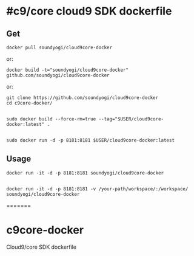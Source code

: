 #c9/core cloud9 SDK dockerfile
=============
## Get

    docker pull soundyogi/cloud9core-docker
or:

    docker build -t="soundyogi/cloud9core-docker" github.com/soundyogi/cloud9core-docker
    
or:

    git clone https://github.com/soundyogi/cloud9core-docker
    cd c9core-docker/


    sudo docker build --force-rm=true --tag="$USER/cloud9core-docker:latest" .
    

    sudo docker run -d -p 8181:8181 $USER/cloud9core-docker:latest
    
    
## Usage

    docker run -it -d -p 8181:8181 soundyogi/cloud9core-docker
    

    docker run -it -d -p 8181:8181 -v /your-path/workspace/:/workspace/ soundyogi/cloud9core-docker
    

=======
# c9core-docker
Cloud9/core SDK dockerfile

